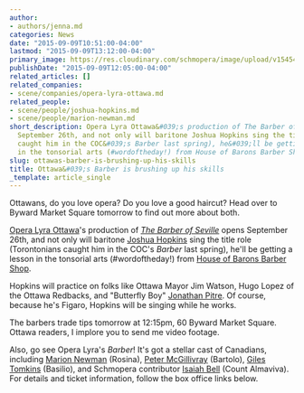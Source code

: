 ```yaml
---
author:
- authors/jenna.md
categories: News
date: "2015-09-09T10:51:00-04:00"
lastmod: "2015-09-09T13:12:00-04:00"
primary_image: https://res.cloudinary.com/schmopera/image/upload/v1545409169/media/webhook-uploads/1441810124816/Bugs3Square.jpg.jpg
publishDate: "2015-09-09T12:05:00-04:00"
related_articles: []
related_companies:
- scene/companies/opera-lyra-ottawa.md
related_people:
- scene/people/joshua-hopkins.md
- scene/people/marion-newman.md
short_description: Opera Lyra Ottawa&#039;s production of The Barber of Seville opens
  September 26th, and not only will baritone Joshua Hopkins sing the title role (Torontonians
  caught him in the COC&#039;s Barber last spring), he&#039;ll be getting a lesson
  in the tonsorial arts (#wordoftheday!) from House of Barons Barber Shop.
slug: ottawas-barber-is-brushing-up-his-skills
title: Ottawa&#039;s Barber is brushing up his skills
_template: article_single
---
```


Ottawans, do you love opera? Do you love a good haircut? Head over to Byward Market Square tomorrow to find out more about both.

[Opera Lyra Ottawa](/scene/companies/opera-lyra-ottawa/)'s production of [*The Barber of Seville*](https://operalyra.ca/current-season-productions/the-marriage-of-figaro/) opens September 26th, and not only will baritone [Joshua Hopkins](/scene/people/joshua-hopkins/) sing the title role (Torontonians caught him in the COC's *Barber* last spring), he'll be getting a lesson in the tonsorial arts (#wordoftheday!) from [House of Barons Barber Shop](http://www.houseofbarons.ca/).

Hopkins will practice on folks like Ottawa Mayor Jim Watson, Hugo Lopez of the Ottawa Redbacks, and "Butterfly Boy" [Jonathan Pitre](http://metro.co.uk/2015/08/10/meet-the-incredibly-brave-butterfly-boy-who-refuses-to-give-up-hope-despite-constant-pain-5336086/). Of course, because he's Figaro, Hopkins will be singing while he works.

The barbers trade tips tomorrow at 12:15pm, 60 Byward Market Square. Ottawa readers, I implore you to send me video footage.

Also, go see Opera Lyra's *Barber*! It's got a stellar cast of Canadians, including [Marion Newman](/scene/people/marion-newman/) (Rosina), [Peter McGillivray](/scene/people/peter-mcgillivray/) (Bartolo), [Giles Tomkins](/scene/people/giles-tomkins/) (Basilio), and Schmopera contributor [Isaiah Bell](http://www.schmopera.com/on-the-ego/) (Count Almaviva). For details and ticket information, follow the box office links below.
